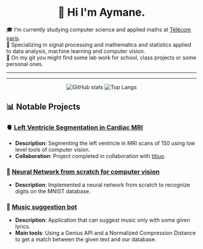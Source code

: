 <h1 align="center"> 👋 Hi I'm Aymane.</h1>

<p>

  🎓 I’m currently studying computer science and applied maths at [Télécom paris](https://www.telecom-paris.fr/). <br>
  🎲 Specializing in signal processing and mathematics and statistics applied to data analysis, machine learning and computer vision. <br>
  🧪 On my git you might find some lab work for school, class projects or some personal ones.
  
</p>


  
---

---

<p align="center">
  <img src="https://github-readme-stats.vercel.app/api?username=Mamannne&show_icons=true&hide_title=true&hide_border=true&theme=github_dark&rank_icon=github" alt="GitHub stats" />
  <img src="https://github-readme-stats.vercel.app/api/top-langs/?username=Mamannne&layout=compact&hide_border=true&theme=github_dark" alt="Top Langs" />
</p>

## 📊 **Notable Projects**

### 🫀 **[Left Ventricle Segmentation in Cardiac MRI](https://github.com/titiuo/Segmentation-IRM)**
- **Description**: Segmenting the left ventricle in MRI scans of 150 using low level tools of computer vision.
- **Collaboration**: Project completed in collaboration with [titiuo](https://github.com/titiuo).

###  🧠 **[Neural Network from scratch for computer vision](https://github.com/Mamannne/NeuralNetwork)**
- **Description**: Implemented a neural network from scratch to recognize digits on the MNIST database.


### 🤖 **[Music suggestion bot](https://github.com/Mamannne/Suggestion_Musicale)**
- **Description**: Application that can suggest music only with some given lyrics.
- **Main tools**: Using a Genius API and a Normalized Compression Distance to get a match between the given text and our database.




<!---
Mamannne/Mamannne is a ✨ special ✨ repository because its `README.md` (this file) appears on your GitHub profile.
You can click the Preview link to take a look at your changes.
--->
